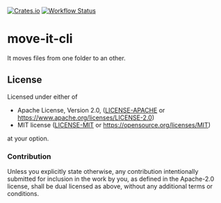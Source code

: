 [![Crates.io](https://img.shields.io/crates/v/move-it.svg)](https://crates.io/crates/move-it)
[![Workflow Status](https://github.com/BigPapa314/move-it-ws/workflows/CI/badge.svg)](https://github.com/BigPapa314/move-it-ws/actions?query=workflow%3A%22CI%22)

# move-it-cli

It moves files from one folder to an other.

## License

Licensed under either of

* Apache License, Version 2.0, ([LICENSE-APACHE](LICENSE-APACHE) or https://www.apache.org/licenses/LICENSE-2.0)
* MIT license ([LICENSE-MIT](LICENSE-MIT) or https://opensource.org/licenses/MIT)

at your option.

### Contribution

Unless you explicitly state otherwise, any contribution intentionally
submitted for inclusion in the work by you, as defined in the Apache-2.0
license, shall be dual licensed as above, without any additional terms or
conditions.
